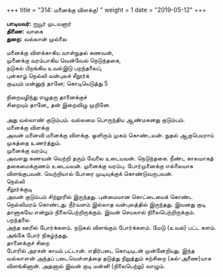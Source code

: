 ﻿+++
title = "314: மனைக்கு விளக்கு!  "
weight = 1
date = "2019-05-12"
+++

**பாடியவர்:** ஐயூர் முடவனார்  
**திணை:** வாகை  
**துறை:** வல்லான் முல்லை  
  
மனைக்கு விளக்காகிய வாள்நுதல் கணவன்,  
முனைக்கு வரம்பாகிய வென்வேல் நெடுந்தகை,  
நடுகல் பிறங்கிய உவல்இடு பறந்தலைப்,  
புன்காழ் நெல்லி வன்புலச் சீறூர்க்  
குடியும் மன்னுந் தானே; கொடியெடுத்து 5  
  
நிறையழிந்து எழுதரு தானைக்குச்  
சிறையும் தானே_ தன் இறைவிழு முறினே.  
   
அது வல்லாண் குடும்பம். வல்லமை பொருந்திய ஆண்மகனது குடும்பம்.  
மனைக்கு விளக்கு  
அவன் மனைவி மனைக்கு விளக்கு. ஒளிரும் முகம் கொண்டவன். நுதல் ஆகுபெயராய் முகத்தை உணர்த்தும்.  
முனைக்கு வரம்பு  
அவளது கணவன் வெற்றி தரும் வேலை உடையவன். நெடுந்தகை. நீண்ட காலமாகத் தகைமைக்குணம் உடையவன். முனைக்கு வரம்பு. போர்முனைக்கு எல்லையாக விளங்குபவன். வெற்றியால் போரை முடிவுக்குக் கொண்டுவருபவன்.  
நெல்லி  
சீறூர்க்குடி  
அவன் குடும்பம் சிற்றூரில் இருந்தது. புன்மையான கொட்டையைக் கொண்ட நெல்லிமரம் கொண்டது. நீர்வளம் இல்லாத வன்புலத்தில் இருந்தது. இவனது குடி தானாகவே என்றும் நிலைபெற்றிருக்கும். இவன் செயலால் நிலைபெற்றிருக்கும்.  
பறந்தலை  
அந்த ஊரில் போர்க்களம். நடுகல் விளங்கும் போர்க்களம். மேடு (உவல்) பட்ட களம். அங்கே போர் நிகழ்ந்தது.  
தானைக்குச் சிறை  
போரில் அரசன் காயம் பட்டான். எதிர்படை கொடியுடன் முன்னேறியது. இந்த வல்லாளன் அந்தப் படைவெள்ளத்தை தடுத்து நிறுத்தும் கற்சிறை (கல்-அணை)யாக விளங்கினான். அதனால் இவன் குடி மன்னி (நிலைபெற்று) வாழும்.  
